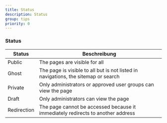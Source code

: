 ```yaml
---
title: Status
description: Status
group: tips
priority: 0
---
```


### Status

| Status      | Beschreibung                                                                       |
|-------------|------------------------------------------------------------------------------------|
| Public      | The pages are visible for all                                                      |
| Ghost       | The page is visible to all but is not listed in navigations, the sitemap or search |
| Private     | Only administrators or approved user groups can view the page                      |
| Draft       | Only administrators can view the page                                              |
| Redirection | The page cannot be accessed because it immediately redirects to another address    |